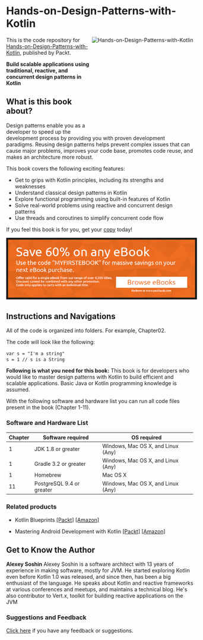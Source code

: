 # Hands-on-Design-Patterns-with-Kotlin

<a href="https://www.packtpub.com/application-development/hands-design-patterns-kotlin?utm_source=github&utm_medium=repository&utm_campaign=9781788998017"><img src="https://d1ldz4te4covpm.cloudfront.net/sites/default/files/imagecache/ppv4_main_book_cover/B09962_MockCover_New.png" alt="Hands-on-Design-Patterns-with-Kotlin" height="256px" align="right"></a>

This is the code repository for [Hands-on-Design-Patterns-with-Kotlin](https://www.packtpub.com/application-development/hands-design-patterns-kotlin?utm_source=github&utm_medium=repository&utm_campaign=9781788998017), published by Packt.

**Build scalable applications using traditional, reactive, and concurrent design patterns in Kotlin**

## What is this book about?
Design patterns enable you as a developer to speed up the development process by providing you with proven development paradigms. Reusing design patterns helps prevent complex issues that can cause major problems, improves your code base, promotes code reuse, and makes an architecture more robust.

This book covers the following exciting features:
* Get to grips with Kotlin principles, including its strengths and weaknesses
* Understand classical design patterns in Kotlin
* Explore functional programming using built-in features of Kotlin
* Solve real-world problems using reactive and concurrent design patterns
* Use threads and coroutines to simplify concurrent code flow

If you feel this book is for you, get your [copy](https://www.amazon.com/dp/1788998014) today!

<a href="https://www.packtpub.com/?utm_source=github&utm_medium=banner&utm_campaign=GitHubBanner"><img src="https://raw.githubusercontent.com/PacktPublishing/GitHub/master/GitHub.png" 
alt="https://www.packtpub.com/" border="5" /></a>


## Instructions and Navigations
All of the code is organized into folders. For example, Chapter02.

The code will look like the following:
```
var s = "I'm a string"
s = 1 // s is a String
```

**Following is what you need for this book:**
This book is for developers who would like to master design patterns with Kotlin to build efficient and scalable applications. Basic Java or Kotlin programming knowledge is assumed.

With the following software and hardware list you can run all code files present in the book (Chapter 1-11).

### Software and Hardware List

| Chapter  | Software required                   | OS required                        |
| -------- | ------------------------------------| -----------------------------------|
| 1        | JDK 1.8 or greater                     | Windows, Mac OS X, and Linux (Any) |
| 1        | Gradle 3.2 or greater            | Windows, Mac OS X, and Linux (Any) |
| 1        | Homebrew            | Mac OS X |
| 11        | PostgreSQL 9.4 or greater            | Windows, Mac OS X, and Linux (Any) |

### Related products
* Kotlin Blueprints [[Packt]](https://www.packtpub.com/application-development/kotlin-blueprints?utm_source=github&utm_medium=repository&utm_campaign=9781788390804) [[Amazon]](https://www.amazon.com/dp/1788390806)

* Mastering Android Development with Kotlin [[Packt]](https://www.packtpub.com/application-development/mastering-android-development-kotlin?utm_source=github&utm_medium=repository&utm_campaign=9781788473699) [[Amazon]](https://www.amazon.com/dp/1788473698)

## Get to Know the Author
**Alexey Soshin**
Alexey Soshin is a software architect with 13 years of experience in making software, mostly for JVM. He started exploring Kotlin even before Kotlin 1.0 was released, and since then, has been a big enthusiast of the language. He speaks about Kotlin and reactive frameworks at various conferences and meetups, and maintains a technical blog. He's also contributor to Vert.x, toolkit for building reactive applications on the JVM

### Suggestions and Feedback
[Click here](https://docs.google.com/forms/d/e/1FAIpQLSdy7dATC6QmEL81FIUuymZ0Wy9vH1jHkvpY57OiMeKGqib_Ow/viewform) if you have any feedback or suggestions.
